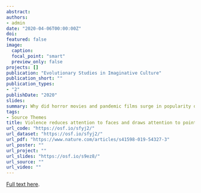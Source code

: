 ```yaml
---
abstract:
authors:
- admin
date: "2020-04-06T00:00:00Z"
doi:
featured: false
image:
  caption:
  focal_point: "smart"
  preview_only: false
projects: []
publication: "Evolutionary Studies in Imaginative Culture"
publication_short: ""
publication_types:
- "2"
publishDate: "2020"
slides:
summary: Why did horror movies and pandemic films surge in popularity during the COVID19 outbreak? It may have to do with morbid curiostity.
tags:
- Source Themes
title: Violence reduces attention to faces and draws attention to points of contact
url_code: "https://osf.io/sfyj2/"
url_dataset: "https://osf.io/sfyj2/"
url_pdf: "https://www.nature.com/articles/s41598-019-54327-3"
url_poster: ""
url_project: ""
url_slides: "https://osf.io/s9ez8/"
url_source: ""
url_video: ""
---
```



[Full text here](https://www.nature.com/articles/s41598-019-54327-3).